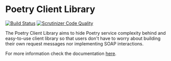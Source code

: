 # Poetry Client Library
[![Build Status](https://drone.fpfis.eu/api/badges/openeuropa/oe-poetry-client/status.svg)](https://drone.fpfis.eu/openeuropa/oe-poetry-client/)
[![Scrutinizer Code Quality](https://scrutinizer-ci.com/g/ec-europa/oe-poetry-client/badges/quality-score.png?b=master)](https://scrutinizer-ci.com/g/ec-europa/oe-poetry-client/?branch=master)

The Poetry Client Library aims to hide Poetry service complexity behind and easy-to-use client library so that
users don't have to worry about building their own request messages nor implementing SOAP interactions.  

For more information check the documentation [here](docs/00-overview.md).
